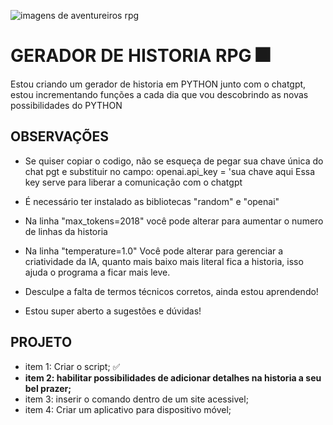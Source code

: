 ![imagens de aventureiros rpg](https://sm.ign.com/ign_pt/screenshot/default/konosuba-gif_2428.gif)

# GERADOR DE HISTORIA RPG 🎆
Estou criando um gerador de historia em PYTHON junto com o chatgpt, estou incrementando funções a cada dia que vou descobrindo as novas possibilidades do PYTHON


## OBSERVAÇÕES
- Se quiser copiar o codigo, não se esqueça de pegar sua chave única do chat pgt e substituir no campo:
openai.api_key = 'sua chave aqui
Essa key serve para liberar a comunicação com o chatgpt

- É necessário ter instalado as bibliotecas "random" e "openai"

- Na linha "max_tokens=2018" você pode alterar para aumentar o numero de linhas da historia
- Na linha "temperature=1.0" Você pode alterar para gerenciar a criatividade da IA, quanto mais baixo mais literal fica a historia, isso ajuda o programa a ficar mais leve.
- Desculpe a falta de termos técnicos corretos, ainda estou aprendendo!
- Estou super aberto a sugestões e dúvidas!

## PROJETO
- item 1: Criar o script; ✅
- **item 2: habilitar possibilidades de adicionar detalhes na historia a seu bel prazer;**
- item 3: inserir o comando dentro de um site acessivel;
- item 4: Criar um aplicativo para dispositivo móvel;


